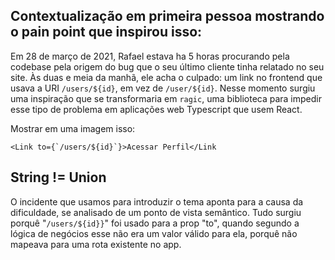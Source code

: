 ## Contextualização em primeira pessoa mostrando o pain point que inspirou isso:
Em 28 de março de 2021, Rafael estava ha 5 horas procurando pela codebase pela origem do bug que o seu último cliente tinha relatado no seu site. Às duas e meia da manhã, ele acha o culpado: um link no frontend que usava a URI `/users/${id}`, em vez de `/user/${id}`. Nesse momento surgiu uma inspiração que se transformaria em `ragic`, uma biblioteca para impedir esse tipo de problema em aplicações web Typescript que usem React.

Mostrar em uma imagem isso:
```tsx
<Link to={`/users/${id}`}>Acessar Perfil</Link
```

## String != Union
O incidente que usamos para introduzir o tema aponta para a causa da dificuldade, se analisado de um ponto de vista semântico. Tudo surgiu porquê "`/users/${id}}`" foi usado para a prop "to", quando segundo a lógica de negócios esse não era um valor válido para ela, porquê não mapeava para uma rota existente no app. 

